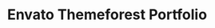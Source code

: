 ---
title: Envato Themeforest Portfolio
redirect_to: https://themeforest.net/user/varunsridharan/portfolio
redirect_from:
    - /themeforest/
---